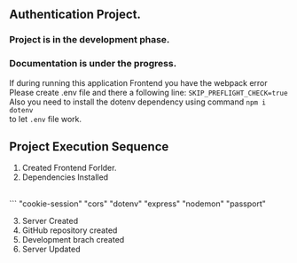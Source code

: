 ## Authentication Project.

### Project is in the development phase.
### Documentation is under the progress.

If during running this application Frontend you have the webpack error
<br/>
Please create .env file and there a following line: ```SKIP_PREFLIGHT_CHECK=true```
<br/>
Also you need to install the  dotenv dependency using command ```npm i dotenv``` 
<br/>
to let ```.env``` file work.


## Project Execution Sequence

1. Created Frontend Forlder.
2. Dependencies Installed 
 <br/>
   ``` "cookie-session"
        "cors"
        "dotenv"
        "express"
        "nodemon"
        "passport" 
        
3. Server Created
4. GitHub repository created
5. Development brach created
6. Server Updated

        
